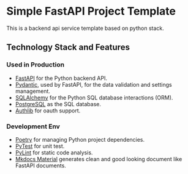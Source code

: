 # Simple FastAPI Project Template
This is a backend api service template based on python stack. 

## Technology Stack and Features

### Used in Production
- [FastAPI](https://fastapi.tiangolo.com) for the Python backend API.
- [Pydantic](https://docs.pydantic.dev), used by FastAPI, for the data validation and settings management.
- [SQLAlchemy](https://www.sqlalchemy.org) for the Python SQL database interactions (ORM).
- [PostgreSQL](https://www.postgresql.org) as the SQL database.
- [Authlib](https://authlib.org) for oauth support.

### Development Env
- [Poetry](https://python-poetry.org) for managing Python project dependencies.
- [PyTest](https://docs.pytest.org/en/stable/) for unit test.
- [PyLint](https://pylint.readthedocs.io/en/stable/) for static code analysis.
- [Mkdocs Material](https://squidfunk.github.io/mkdocs-material/) generates clean and good looking document like FastAPI documents.
